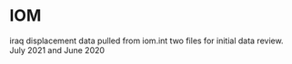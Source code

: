 # IOM
iraq displacement data pulled from iom.int
two files for initial data review. July 2021 and June 2020
